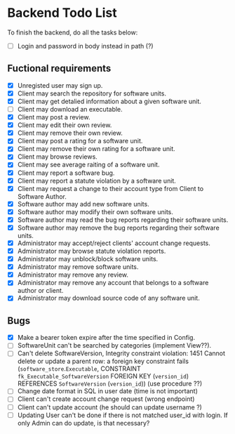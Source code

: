 # Backend Todo List
To finish the backend, do all the tasks below:

- [ ] Login and password in body instead in path (?)

## Fuctional requirements
- [x] Unregisted user may sign up.
- [x] Client may search the repository for software units.
- [x] Client may get detalied information about a given software unit.
- [ ] Client may download an executable.
- [x] Client may post a review.
- [x] Client may edit their own review.
- [x] Client may remove their own review.
- [x] Client may post a rating for a software unit.
- [x] Client may remove their own rating for a software unit.
- [x] Client may browse reviews.
- [x] Client may see average raiting of a software unit.
- [x] Client may report a software bug.
- [x] Client may report a statute violation by a software unit.
- [x] Client may request a change to their account type from Client to Software Author.
- [x] Software author may add new software units.
- [x] Software author may modify their own software units.
- [x] Software author may read the bug reports regarding their software units.
- [x] Software author may remove the bug reports regarding their software units.
- [x] Administrator may accept/reject clients' account change requests.
- [x] Administrator may browse statute violation reports.
- [x] Administrator may unblock/block software units.
- [x] Administrator may remove software units.
- [x] Administrator may remove any review.
- [x] Administrator may remove any account that belongs to a software author or client.
- [x] Administrator may download source code of any software unit.

## Bugs
- [x] Make a bearer token expire after the time specified in Config.
- [ ] SoftwareUnit can't be searched by categories (implement View??).
- [ ] Can't delete SoftwareVersion, Integrity constraint violation: 1451 Cannot delete or update a parent row: a foreign key constraint fails (`software_store`.`Executable`, CONSTRAINT `fk_Executable_SoftwareVersion` FOREIGN KEY (`version_id`) REFERENCES `SoftwareVersion` (`version_id`))  (use procedure ??)
- [ ] Change date format in SQL in user date (time is not important)
- [ ] Client can't create account change request (wrong endpoint)
- [ ] Client can't update account (he should can update username ?)
- [ ] Updating User can't be done if there is not matched user_id with login. If only Admin can do update, is that necessary?
